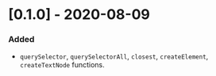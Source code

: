 # [0.1.0] - 2020-08-09
### Added
- `querySelector`, `querySelectorAll`, `closest`, `createElement`, `createTextNode` functions.